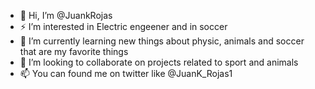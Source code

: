 - 👋 Hi, I’m @JuankRojas
- ⚡ I’m interested in Electric engeener and in soccer
- 📖 I’m currently learning new things about physic, animals and soccer that are my favorite things
- 🐶 I’m looking to collaborate on projects related to sport and animals 
- 📫 You can found me on twitter like @JuanK_Rojas1 

<!---
JuankRojas/JuankRojas is a ✨ special ✨ repository because its `README.md` (this file) appears on your GitHub profile.
You can click the Preview link to take a look at your changes.
--->
